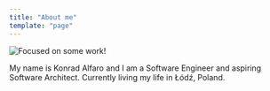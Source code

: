 ```yaml
---
title: "About me"
template: "page"
---
```


![Focused on some work!](/media/focused.jpg)

My name is Konrad Alfaro and I am a Software Engineer and aspiring Software Architect. Currently living my life in Łódź, Poland.
